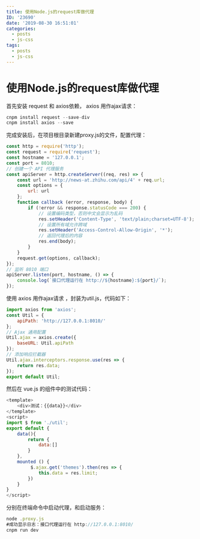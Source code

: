 ```yaml
---
title: 使用Node.js的request库做代理
ID: '23690'
date: '2019-08-30 16:51:01'
categories:
  - posts
  - js-css
tags:
  - posts
  - js-css
---
```


# 使用Node.js的request库做代理

首先安装 request 和 axios依赖， axios 用作ajax请求：

``` js 
cnpm install request --save-div
cnpm install axios --save   
```

完成安装后，在项目根目录新建proxy.js的文件，配置代理：

``` js 
const http = require('http');
const request = require('request');
const hostname = '127.0.0.1';
const port = 8010;
// 创建一个 API 代理服务
const apiServer = http.createServer((req, res) => {
    const url = 'http://news-at.zhihu.com/api/4' + req.url;
    const options = {
        url: url
    };
    function callback (error, response, body) {
        if (!error && response.statusCode === 200) {
            // 设置编码类型，否则中文会显示为乱码
            res.setHeader('Content-Type', 'text/plain;charset=UTF-8');
            // 设置所有域允许跨域
            res.setHeader('Access-Control-Allow-Origin', '*');
            // 返回代理后的内容
            res.end(body);
        }
    }
    request.get(options, callback);
});
// 监听 8010 端口
apiServer.listen(port, hostname, () => {
    console.log(`接口代理运行在 http://${hostname}:${port}/`);
}); 
```

使用 axios 用作ajax请求 ，封装为util.js，代码如下：

``` js 
import axios from 'axios';
const Util = {
    apiPath: 'http://127.0.0.1:8010/'
};
// Ajax 通用配置
Util.ajax = axios.create({
    baseURL: Util.apiPath
});
// 添加响应拦截器
Util.ajax.interceptors.response.use(res => {
    return res.data;
});
export default Util; 
```

然后在 vue.js 的组件中的测试代码：

``` js 
<template>
    <div>测试：{{data}}</div>
</template>
<script>
import $ from './util';
export default {
    data(){
        return {
            data:[]
        }
    },
    mounted () {
         $.ajax.get('themes').then(res => {
            this.data = res.limit;
        })
    }
}
</script> 
```

分别在终端命令中启动代理，和启动服务：

``` js 
node .proxy.js
#成功显示日志：接口代理运行在 http://127.0.0.1:8010/
cnpm run dev
```
 
 
 
 
 
 
 
 
 
 
 
 
 
 
 
 
 
 
 
 
 
 
 
 
